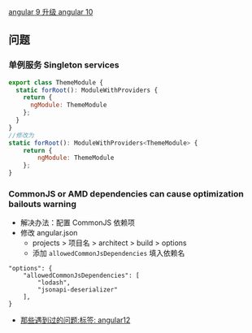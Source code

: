[angular 9 升级 angular 10](#top)

## 问题

### 单例服务 Singleton services

```javascript
export class ThemeModule {
  static forRoot(): ModuleWithProviders {
    return {
      ngModule: ThemeModule
    };
  }
}
//修改为
static forRoot(): ModuleWithProviders<ThemeModule> {
    return {
        ngModule: ThemeModule
    };
}
```

### CommonJS or AMD dependencies can cause optimization bailouts warning

- 解决办法：配置 CommonJS 依赖项
- 修改 angular.json
  - projects > 项目名 > architect > build > options
  - 添加 `allowedCommonJsDependencies` 填入依赖名

```
"options": {
    "allowedCommonJsDependencies": [
        "lodash",
        "jsonapi-deserializer"
    ],
}
```

- [那些遇到过的问题:标签: angular12](https://qa.1r1g.com/sf/ask/tagged/angular12/1)
